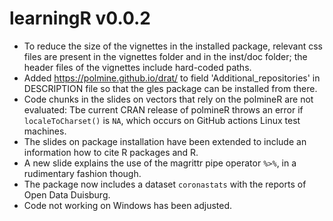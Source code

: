 # learningR v0.0.2

- To reduce the size of the vignettes in the installed package, relevant css files are present in the vignettes folder and in the inst/doc folder; the header files of the vignettes include hard-coded paths.
- Added https://polmine.github.io/drat/ to field 'Additional_repositories' in DESCRIPTION file so that the gles package can be installed from there.
- Code chunks in the slides on vectors that rely on the polmineR are not evaluated: Tbe current CRAN release of polmineR throws an error if `localeToCharset()` is `NA`, which occurs on GitHub actions Linux test machines.
- The slides on package installation have been extended to include an information how to cite R packages and R.
- A new slide explains the use of the magrittr pipe operator `%>%`, in a rudimentary fashion though.
- The package now includes a dataset `coronastats` with the reports of Open Data Duisburg.
- Code not working on Windows has been adjusted.